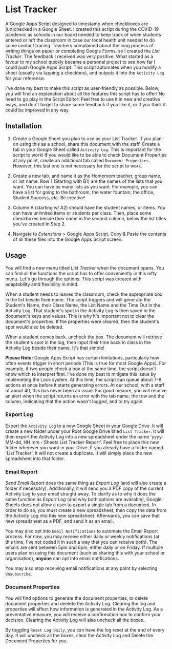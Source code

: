 # List Tracker
A Google Apps Script designed to timestamp when checkboxes are (un)checked in a Google Sheet. I created this script during the COVID-19 pandemic as schools in our board needed to keep track of when students entered or left the classroom in case our local health unit needed to do some contact tracing. Teachers complained about the long process of writing things on paper or completing Google Forms, so I created the *List Tracker*. The feedback I received was very positive. What started as a favour to my school quickly became a personal project to see how far I could push Google Apps Script. This script automates when you modify a sheet (usually via tapping a checkbox), and outputs it into the `Activity Log` for your reference.

I've done my best to make this script as user-friendly as possible. Below, you will find an explanation about all the features this script has to offer! No need to go play in the Script Editor! Feel free to use it in new and creative ways, and don't forget to share some feedback if you like it, or if you think it could be improved in any way.

## Installation

1. Create a Google Sheet you plan to use as your List Tracker. If you plan on using this as a school, share this document with the staff. Create a tab in your Google Sheet called `Activity Log`. This is important for the script to work! If you would like to be able to check Document Properties at any point, create an additional tab called `Document Properties`. However, this last one is not necessary for the script to work.

2. Create a new tab, and name it as the Homeroom teacher, group name, or list name. Row 1 (Starting with B1) are the names of the lists that you want. You can have as many lists as you want. For example, you can have a list for going to the bathroom, the water fountain, the office, Student Success, etc. Be creative!

3. Column A (starting w/ A2) should have the student names, or items. You can have unlimited items or students per class. Then, place some checkboxes beside their name in the second column, below the list titles you've created in Step 2.

4. Navigate to *Extensions* > Google Apps Script. Copy & Paste the contents of all these files into the Google Apps Script screen.

## Usage

You will find a new menu titled *List Tracker* when the document opens. You can find all the functions the script has to offer conveniently in this nifty menu. Let's go through the options. This script was created with adaptability amd flexibility in mind.

When a student needs to leaves the classroom, check the appropriate box in the list beside their name. The script triggers and will generate the Student's Name, their Class Name, the List Name and the Time Out in the Activity Log. That student's spot in the Activity Log is then saved in the document's keys and values. This is why it's important not to clear the document's properties. If the properties were cleared, then the student's spot would also be deleted.

When a student comes back, uncheck the box. The document will retrieve the student's spot in the log, then input their time back in class in the Activity Log beside their name. It's that simple!

**Please Note:** Google Apps Script has certain limitations, particularly how often events trigger in short periods (This is true for most Google Apps). For example, if two people check a box at the same time, the script doesn't know which to interpret first. I've done my best to mitigate this issue by implemeting the Lock system. At this time, the script can queue about 7-8 actions at once before it starts generating errors. At our school, with a staff of about 40, this has never been an issue. For good meaure, you will receive an alert when the script returns an error with the tab name, the row and the column, indicating that the action wasn't logged, and to try again.

### Export Log

Export the `Activity Log` to a new Google Sheet in your Google Drive. It will create a new folder under your Root Google Drive titled `List Tracker`. It will then export the Activity Log into a new spreadsheet under the name 'yyyy-MM-dd, HH:mm - Sheets List Tracker Report'. Feel free to place this new folder wherever you want in your Drive. 
If you already have a folder named 'List Tracker', it will not create a duplicate. It will simply place the new spreadsheet into that folder.

### Email Report

*Send Email Report* does the same thing as *Export Log* (and will also create a folder if necessary). Additionally, it will send you a PDF copy of the current Activity Log to your email straight away. To clarify as to why it does the same function as *Export Log* (and why both options are available), Google Sheets does not allow a user to export a single tab from a document. In order to do so, you must create a new spreadsheet, then copy the data from the Activity Log into this new spreadsheet. Afterwards, you can save that new spreadsheet as a PDF, and send it as an email.

You may also opt into `Email Notifications` to automate the Email Report process. For now, you may receive either daily or weekly notifications (at this time, I've not coded it in such a way that you can receive both). The emails are sent between 5pm and 6pm, either daily or on Friday. If multiple users plan on using this document (such as sharing this with your school or organisation), **anyone** can opt into email notifications.

You may also stop receiving email notifications at any point by selecting `Unsubscribe`.

### Document Properties

You will find options to generate the document properties, to delete document properties and deelete the Activity Log. Clearing the log and properties will affect how information is generated in the Activity Log. As a preventative measure, you will receive a confirmation box to confirm your decision. Clearing the Activity Log will also uncheck all the boxes.

By toggling `Reset Log Daily`, you can have the log reset at the end of every day. It will uncheck all the boxes, clear the Activity Log and Delete the Document Properties for you.